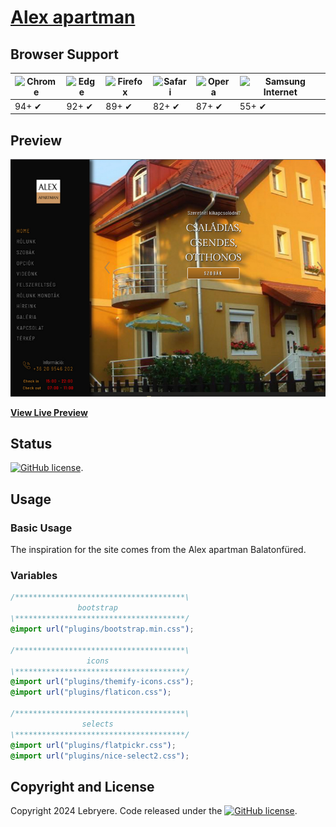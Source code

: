 # [Alex apartman](https://lebryere.github.io/Alex-apartman/)

## Browser Support

![Chrome](https://raw.githubusercontent.com/alrra/browser-logos/master/src/chrome/chrome_48x48.png) | ![Edge](https://raw.githubusercontent.com/alrra/browser-logos/master/src/edge/edge_48x48.png) | ![Firefox](https://raw.githubusercontent.com/alrra/browser-logos/master/src/firefox/firefox_48x48.png) | ![Safari](https://raw.githubusercontent.com/alrra/browser-logos/master/src/safari/safari_48x48.png) | ![Opera](https://raw.githubusercontent.com/alrra/browser-logos/master/src/opera/opera_48x48.png) | ![Samsung Internet](https://raw.githubusercontent.com/alrra/browser-logos/master/src/samsung-internet/samsung-internet_48x48.png)
--- | --- | --- | --- | --- | --- |
94+ ✔ | 92+ ✔ | 89+ ✔ | 82+ ✔ | 87+ ✔ | 55+ ✔ |

## Preview

[![Resume Preview](preview.jpg)](https://lebryere.github.io/Alex-apartman/)

**[View Live Preview](https://lebryere.github.io/Alex-apartman/)**

## Status

[![GitHub license](https://img.shields.io/badge/license-MIT-green?&style=plastic)](https://raw.githubusercontent.com/LeBryere/Vitorlas-etterem/master/LICENSE).

## Usage

### Basic Usage


The inspiration for the site comes from the Alex apartman Balatonfüred.

### Variables
```css
/**************************************\
               bootstrap
\**************************************/
@import url("plugins/bootstrap.min.css");

/**************************************\
                 icons
\**************************************/
@import url("plugins/themify-icons.css");
@import url("plugins/flaticon.css");

/**************************************\
                selects
\**************************************/
@import url("plugins/flatpickr.css");
@import url("plugins/nice-select2.css");
```

## Copyright and License

Copyright 2024 Lebryere. Code released under the [![GitHub license](https://img.shields.io/badge/license-MIT-green?&style=plastic)](https://raw.githubusercontent.com/LeBryere/Vitorlas-etteremmaster/LICENSE).
